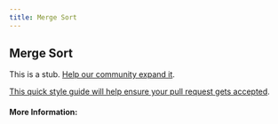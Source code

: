 ```yaml
---
title: Merge Sort
---
```


## Merge Sort

This is a stub. [Help our community expand it](https://github.com/freecodecamp/guides/tree/master/src/pages/articles/computer-science/sorting-algorithms/merge-sort/index.md).

[This quick style guide will help ensure your pull request gets accepted](https://github.com/freeCodeCamp/guides/blob/master/README.md).

<!-- The article goes here, in GitHub-flavored Markdown. Feel free to add YouTube videos, images, and CodePen/JSBin embeds  -->

#### More Information:
<!-- Please add any articles you think might be helpful to read before writing the article -->


